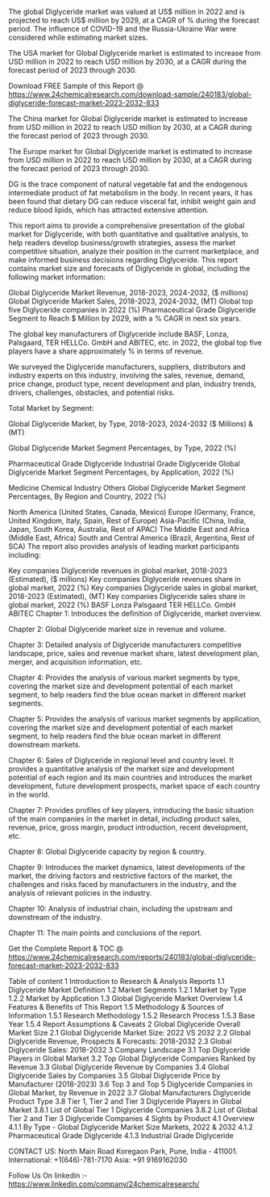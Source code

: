 The global Diglyceride market was valued at US$ million in 2022 and is projected to reach US$ million by 2029, at a CAGR of % during the forecast period. The influence of COVID-19 and the Russia-Ukraine War were considered while estimating market sizes.

The USA market for Global Diglyceride  market is estimated to increase from USD million in 2022 to reach USD million by 2030, at a CAGR during the forecast period of 2023 through 2030.

Download FREE Sample of this Report @ https://www.24chemicalresearch.com/download-sample/240183/global-diglyceride-forecast-market-2023-2032-833

The China market for Global Diglyceride  market is estimated to increase from USD million in 2022 to reach USD million by 2030, at a CAGR during the forecast period of 2023 through 2030.

The Europe market for Global Diglyceride  market is estimated to increase from USD million in 2022 to reach USD million by 2030, at a CAGR during the forecast period of 2023 through 2030.

DG is the trace component of natural vegetable fat and the endogenous intermediate product of fat metabolism in the body. In recent years, it has been found that dietary DG can reduce visceral fat, inhibit weight gain and reduce blood lipids, which has attracted extensive attention.

This report aims to provide a comprehensive presentation of the global market for Diglyceride, with both quantitative and qualitative analysis, to help readers develop business/growth strategies, assess the market competitive situation, analyze their position in the current marketplace, and make informed business decisions regarding Diglyceride. This report contains market size and forecasts of Diglyceride in global, including the following market information:

Global Diglyceride Market Revenue, 2018-2023, 2024-2032, ($ millions)
Global Diglyceride Market Sales, 2018-2023, 2024-2032, (MT)
Global top five Diglyceride companies in 2022 (%)
Pharmaceutical Grade Diglyceride Segment to Reach $ Million by 2029, with a % CAGR in next six years.

The global key manufacturers of Diglyceride include BASF, Lonza, Palsgaard, TER HELLCo. GmbH and ABITEC, etc. in 2022, the global top five players have a share approximately % in terms of revenue.

We surveyed the Diglyceride manufacturers, suppliers, distributors and industry experts on this industry, involving the sales, revenue, demand, price change, product type, recent development and plan, industry trends, drivers, challenges, obstacles, and potential risks.

Total Market by Segment:

Global Diglyceride Market, by Type, 2018-2023, 2024-2032 ($ Millions) & (MT)

Global Diglyceride Market Segment Percentages, by Type, 2022 (%)

Pharmaceutical Grade Diglyceride
Industrial Grade Diglyceride
Global Diglyceride Market Segment Percentages, by Application, 2022 (%)

Medicine
Chemical Industry
Others
Global Diglyceride Market Segment Percentages, By Region and Country, 2022 (%)

North America (United States, Canada, Mexico)
Europe (Germany, France, United Kingdom, Italy, Spain, Rest of Europe)
Asia-Pacific (China, India, Japan, South Korea, Australia, Rest of APAC)
The Middle East and Africa (Middle East, Africa)
South and Central America (Brazil, Argentina, Rest of SCA)
The report also provides analysis of leading market participants including:

Key companies Diglyceride revenues in global market, 2018-2023 (Estimated), ($ millions)
Key companies Diglyceride revenues share in global market, 2022 (%)
Key companies Diglyceride sales in global market, 2018-2023 (Estimated), (MT)
Key companies Diglyceride sales share in global market, 2022 (%)
BASF
Lonza
Palsgaard
TER HELLCo. GmbH
ABITEC
Chapter 1: Introduces the definition of Diglyceride, market overview.

Chapter 2: Global Diglyceride market size in revenue and volume.

Chapter 3: Detailed analysis of Diglyceride manufacturers competitive landscape, price, sales and revenue market share, latest development plan, merger, and acquisition information, etc.

Chapter 4: Provides the analysis of various market segments by type, covering the market size and development potential of each market segment, to help readers find the blue ocean market in different market segments.

Chapter 5: Provides the analysis of various market segments by application, covering the market size and development potential of each market segment, to help readers find the blue ocean market in different downstream markets.

Chapter 6: Sales of Diglyceride in regional level and country level. It provides a quantitative analysis of the market size and development potential of each region and its main countries and introduces the market development, future development prospects, market space of each country in the world.

Chapter 7: Provides profiles of key players, introducing the basic situation of the main companies in the market in detail, including product sales, revenue, price, gross margin, product introduction, recent development, etc.

Chapter 8: Global Diglyceride capacity by region & country.

Chapter 9: Introduces the market dynamics, latest developments of the market, the driving factors and restrictive factors of the market, the challenges and risks faced by manufacturers in the industry, and the analysis of relevant policies in the industry.

Chapter 10: Analysis of industrial chain, including the upstream and downstream of the industry.

Chapter 11: The main points and conclusions of the report.

Get the Complete Report & TOC @ https://www.24chemicalresearch.com/reports/240183/global-diglyceride-forecast-market-2023-2032-833

Table of content
1 Introduction to Research & Analysis Reports
1.1 Diglyceride Market Definition
1.2 Market Segments
1.2.1 Market by Type
1.2.2 Market by Application
1.3 Global Diglyceride Market Overview
1.4 Features & Benefits of This Report
1.5 Methodology & Sources of Information
1.5.1 Research Methodology
1.5.2 Research Process
1.5.3 Base Year
1.5.4 Report Assumptions & Caveats
2 Global Diglyceride Overall Market Size
2.1 Global Diglyceride Market Size: 2022 VS 2032
2.2 Global Diglyceride Revenue, Prospects & Forecasts: 2018-2032
2.3 Global Diglyceride Sales: 2018-2032
3 Company Landscape
3.1 Top Diglyceride Players in Global Market
3.2 Top Global Diglyceride Companies Ranked by Revenue
3.3 Global Diglyceride Revenue by Companies
3.4 Global Diglyceride Sales by Companies
3.5 Global Diglyceride Price by Manufacturer (2018-2023)
3.6 Top 3 and Top 5 Diglyceride Companies in Global Market, by Revenue in 2022
3.7 Global Manufacturers Diglyceride Product Type
3.8 Tier 1, Tier 2 and Tier 3 Diglyceride Players in Global Market
3.8.1 List of Global Tier 1 Diglyceride Companies
3.8.2 List of Global Tier 2 and Tier 3 Diglyceride Companies
4 Sights by Product
4.1 Overview
4.1.1 By Type - Global Diglyceride Market Size Markets, 2022 & 2032
4.1.2 Pharmaceutical Grade Diglyceride
4.1.3 Industrial Grade Diglyceride

CONTACT US:
North Main Road Koregaon Park, Pune, India - 411001.
International: +1(646)-781-7170
Asia: +91 9169162030

Follow Us On linkedin :- https://www.linkedin.com/company/24chemicalresearch/
